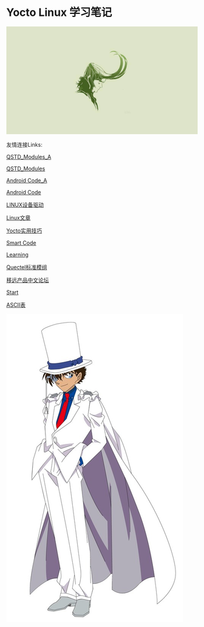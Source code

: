 # Yocto Linux 学习笔记


![](photos/Loki.png)

友情连接Links:

[QSTD_Modules_A](<https://quectelwb.github.io/STD_Modules_A/#/>)

[QSTD_Modules](<https://quectelwb.github.io/STD_Modules/#/>)

[Android Code_A](<http://aospxref.com/>)

[Android Code](<http://androidxref.com/>)


[LINUX设备驱动](<https://www.kancloud.cn/kancloud/ldd3>)

[Linux文章](<https://www.cnblogs.com/schips/default.html?page=1>)

[Yocto实用技巧](<https://www.kancloud.cn/digest/yocto#/catalog>)


[Smart Code](<https://knowledge.quectel.com/display/FAEinternalsharing/20200422+-+Smart+Android+Code+and+Software+Related+Docs+Release+Pocess>)

[Learning](<https://q-learning.quectel.com/>)

[Quectel标准模组](<https://projects.osmocom.org/projects/quectel-modems/wiki/Standalone_modems>)

[移远产品中文论坛](<https://docs.sixfab.com/docs/getting-started-with-base-hat-and-quectel-ec25-eg25-module>)

[Start](README.md)


[ASCII表](/tmp/ASCII)

<a href="/tmp/ASCII" target="-blank" titile="ME"><img src="photos/JJ.jfif"></a>
